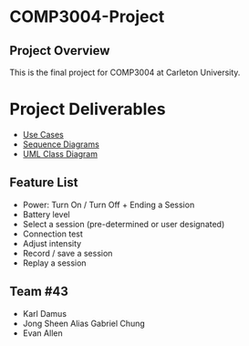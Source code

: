 # COMP3004-Project

## Project Overview
This is the final project for COMP3004 at Carleton University.

# Project Deliverables
- [Use Cases](https://github.com/karldamus/COMP3004-Project/blob/main/project%20deliverables/Use%20Cases.pdf)
- [Sequence Diagrams](https://github.com/karldamus/COMP3004-Project/blob/main/project%20deliverables/Sequence%20Diagrams.pdf)
- [UML Class Diagram](https://github.com/karldamus/COMP3004-Project/blob/main/project%20deliverables/UML%20Class%20DIagram.pdf)

## Feature List
- Power: Turn On / Turn Off + Ending a Session
- Battery level
- Select a session (pre-determined or user designated)
- Connection test
- Adjust intensity
- Record / save a session
- Replay a session

## Team #43
- Karl Damus
- Jong Sheen Alias Gabriel Chung
- Evan Allen
